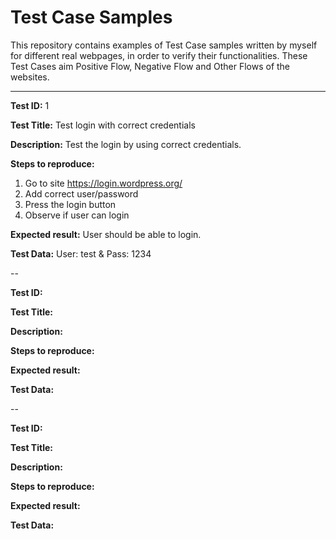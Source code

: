 # Test Case Samples
This repository contains examples of Test Case samples written by myself for different real webpages, in order to verify their functionalities. These Test Cases aim Positive Flow, Negative Flow and Other Flows of the websites.

------

**Test ID:** 1

**Test Title:** Test login with correct credentials

**Description:** Test the login by using correct credentials.

**Steps to reproduce:**
1. Go to site https://login.wordpress.org/ 
2. Add correct user/password
3. Press the login button
4. Observe if user can login

**Expected result:** User should be able to login.

**Test Data:** User: test & Pass: 1234

--

**Test ID:** 

**Test Title:** 

**Description:** 

**Steps to reproduce:**


**Expected result:** 

**Test Data:** 

--

**Test ID:** 

**Test Title:** 

**Description:** 

**Steps to reproduce:**


**Expected result:** 

**Test Data:** 
